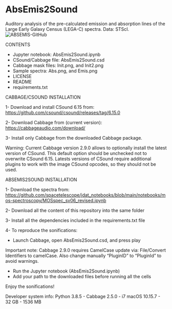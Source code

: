 # AbsEmis2Sound
Auditory analysis of the pre-calculated emission and absorption lines of the Large Early Galaxy Census (LEGA-C) spectra. Data: STScI.
![ABSEMIS-GitHub](https://github.com/AuditoryVO/AbsEmis2Sound/assets/144262864/e69c2231-b5c2-4458-afa5-bdb2317ee030)

CONTENTS

- Jupyter notebook: AbsEmis2Sound.ipynb
- CSound/Cabbage file: AbsEmis2Sound.csd
- Cabbage mask files: Init.png, and Init2.png
- Sample spectra: Abs.png, and Emis.png
- LICENSE
- README
- requirements.txt

CABBAGE/CSOUND INSTALLATION

1- Download and install CSound 6.15 from: https://github.com/csound/csound/releases/tag/6.15.0

2- Download Cabbage from (current version): https://cabbageaudio.com/download/ 

3- Install only Cabbage from the downloaded Cabbage package.

   Warning: Current Cabbage version 2.9.0 allows to optionally install the latest version of CSound. This default option should be unchecked not to overwrite CSound 6.15.
   Latests versions of CSound require additional plugins to work with the image CSound opcodes, so they should not be used.

ABSEMIS2SOUND INSTALLATION

1- Download the spectra from: https://github.com/spacetelescope/jdat_notebooks/blob/main/notebooks/mos-spectroscopy/MOSspec_sv06_revised.ipynb

2- Download all the content of this repository into the same folder

3- Install all the dependencies included in the requirements.txt file

4- To reproduce the sonifications:
   - Launch Cabbage, open AbsEmis2Sound.csd, and press play
   
   Important note: Cabbage 2.9.0 requires CamelCase update via: File/Convert Identifiers to camelCase. Also change manually “PluginID” to “PluginId” to avoid warnings.

   - Run the Jupyter notebook (AbsEmis2Sound.ipynb)
   - Add your path to the downloaded files before running all the cells

Enjoy the sonifications!

Developer system info: Python 3.8.5 - Cabbage 2.5.0 - i7 macOS 10.15.7 - 32 GB - 1536 MB

